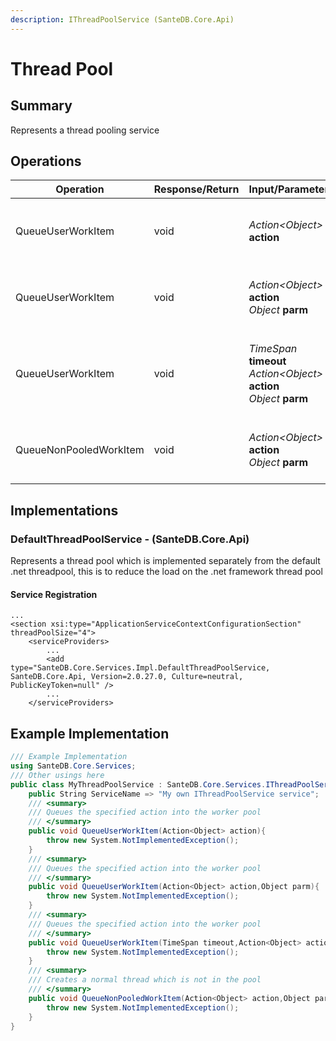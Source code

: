 ```yaml
---
description: IThreadPoolService (SanteDB.Core.Api)
---
```


# Thread Pool

## Summary

Represents a thread pooling service

## Operations

| Operation              | Response/Return | Input/Parameter                                                                                                                                    | Description                                      |
| ---------------------- | --------------- | -------------------------------------------------------------------------------------------------------------------------------------------------- | ------------------------------------------------ |
| QueueUserWorkItem      | void            | _Action\<Object>_ **action**                                                                                                                       | Queues the specified action into the worker pool |
| QueueUserWorkItem      | void            | <p><em>Action&#x3C;Object></em> <strong>action</strong><br><em>Object</em> <strong>parm</strong></p>                                               | Queues the specified action into the worker pool |
| QueueUserWorkItem      | void            | <p><em>TimeSpan</em> <strong>timeout</strong><br><em>Action&#x3C;Object></em> <strong>action</strong><br><em>Object</em> <strong>parm</strong></p> | Queues the specified action into the worker pool |
| QueueNonPooledWorkItem | void            | <p><em>Action&#x3C;Object></em> <strong>action</strong><br><em>Object</em> <strong>parm</strong></p>                                               | Creates a normal thread which is not in the pool |

## Implementations

### DefaultThreadPoolService - (SanteDB.Core.Api)

Represents a thread pool which is implemented separately from the default .net threadpool, this is to reduce the load on the .net framework thread pool

#### Service Registration

```markup
...
<section xsi:type="ApplicationServiceContextConfigurationSection" threadPoolSize="4">
    <serviceProviders>
        ...
        <add type="SanteDB.Core.Services.Impl.DefaultThreadPoolService, SanteDB.Core.Api, Version=2.0.27.0, Culture=neutral, PublicKeyToken=null" />
        ...
    </serviceProviders>
```

## Example Implementation

```csharp
/// Example Implementation
using SanteDB.Core.Services;
/// Other usings here
public class MyThreadPoolService : SanteDB.Core.Services.IThreadPoolService { 
    public String ServiceName => "My own IThreadPoolService service";
    /// <summary>
    /// Queues the specified action into the worker pool
    /// </summary>
    public void QueueUserWorkItem(Action<Object> action){
        throw new System.NotImplementedException();
    }
    /// <summary>
    /// Queues the specified action into the worker pool
    /// </summary>
    public void QueueUserWorkItem(Action<Object> action,Object parm){
        throw new System.NotImplementedException();
    }
    /// <summary>
    /// Queues the specified action into the worker pool
    /// </summary>
    public void QueueUserWorkItem(TimeSpan timeout,Action<Object> action,Object parm){
        throw new System.NotImplementedException();
    }
    /// <summary>
    /// Creates a normal thread which is not in the pool
    /// </summary>
    public void QueueNonPooledWorkItem(Action<Object> action,Object parm){
        throw new System.NotImplementedException();
    }
}
```
